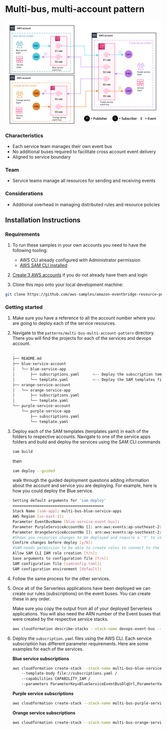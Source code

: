 # Multi-bus, multi-account pattern

![Multi-bus, multi-account pattern](../../docs/images/multi-bus-multi-account.png "Multi-bus, multi-account pattern")

### Characteristics

- Each service team manages their own event bus
- No additional buses required to facilitate cross account event delivery
- Aligned to service boundary

### Team

- Service teams manage all resources for sending and receiving events

### Considerations

- Additional overhead in managing distributed rules and resource policies

## Installation Instructions

### Requirements

1. To run these samples in your own accounts you need to have the following tooling:

    - AWS CLI already configured with Administrator permission
    - [AWS SAM CLI installed](https://docs.aws.amazon.com/serverless-application-model/latest/developerguide/serverless-sam-cli-install.html)

2. [Create 3 AWS accounts](https://portal.aws.amazon.com/gp/aws/developer/registration/index.html) if you do not already have them and login

3. Clone this repo onto your local development machine:

``` bash
git clone https://github.com/aws-samples/amazon-eventbridge-resource-policy-samples
```

### Getting started

1. Make sure you have a reference to all the account number where you are going to deploy each of the service resources.
1. Navigate to the `patterns/multi-bus-multi-account-pattern` directory. There you will find the projects for each of the services and devops account.

    ``` bash
    .
    ├── README.md
    ├── blue-service-account
    │   └── blue-service-app
    │       ├── subscriptions.yaml      <-- Deploy the subscription templates after all the SAM templates
    │       └── template.yaml           <-- Deploy the SAM templates first
    ├── orange-service-account
    │   └── orange-service-app
    │       ├── subscriptions.yaml
    │       └── template.yaml
    └── purple-service-account
        └── purple-service-app
            ├── subscriptions.yaml
            └── template.yaml
    ```

1. Deploy each of the SAM templates (templates.yaml) in each of the folders to respective accounts. Navigate to one of the service apps folders and build and deploy the services using the SAM CLI commands

    ``` bash
    sam build
    ```

    then

    ``` bash
    sam deploy --guided
    ```

    walk through the guided deployment questions adding information about the account and service you are deploying. For example, here is how you could deploy the Blue service.

    ``` bash
    Setting default arguments for 'sam deploy'
    =========================================
    Stack Name [sam-app]: multi-bus-blue-service-apps
    AWS Region [us-east-1]:
    Parameter EventBusName [blue-service-event-bus]:
    Parameter PurpleServiceAccountNo []: arn:aws:events:ap-southeast-2:222222222222:event-bus/purple-service-event-bus-multi-bus
    Parameter OrangeServiceAccountNo []: arn:aws:events:ap-southeast-2:333333333333:event-bus/orange-service-event-bus-multi-bus
    #Shows you resources changes to be deployed and require a 'Y' to initiate deploy
    Confirm changes before deploy [y/N]:
    #SAM needs permission to be able to create roles to connect to the resources in your template
    Allow SAM CLI IAM role creation [Y/n]:
    Save arguments to configuration file [Y/n]:
    SAM configuration file [samconfig.toml]:
    SAM configuration environment [default]:
    ```

1. Follow the same process for the other services.

1. Once all of the Serverless applications have been deployed we can create our rules (subscriptions) on the event buses. You can create these in any order.

    Make sure you copy the output from all of your deployed Serverless applications. You will also need the ARN number of the Event buses that were created by the respective service stacks.

    ``` bash
    aws cloudformation describe-stacks --stack-name devops-event-bus --query 'Stacks[0]'.Outputs
    ```

1. Deploy the `subscription.yaml` files using the AWS CLI. Each service subscription has different parameter requirements. Here are some examples for each of the services.

    **Blue service subscriptions**

    ``` bash
    aws cloudformation create-stack --stack-name multi-bus-blue-service-apps-subscriptions /
        --template-body file://subscriptions.yaml /
        --capabilities CAPABILITY_IAM /
        --parameters ParameterKey=BlueServiceEventBusDlqUrl,ParameterValue=https://sqs.ap-southeast-2.amazonaws.com/111111111111/multi-bus-blue-service-apps-BlueServiceEventBusDlq-19RTU1Y6Y6QN3 ParameterKey=BlueServiceEventBusArn,ParameterValue=arn:aws:events:ap-southeast-2:111111111111:event-bus/blue-service-event-bus-multi-bus ParameterKey=BlueServiceEventBusDlqArn,ParameterValue=arn:aws:sqs:ap-southeast-2:111111111111:multi-bus-blue-service-apps-BlueServiceEventBusDlq-19RTU1Y6Y6QN3 ParameterKey=PurpleServiceEventBusArn,ParameterValue=arn:aws:events:ap-southeast-2:222222222222:event-bus/purple-service-event-bus-multi-bus
    ```

   **Purple service subscriptions**

    ``` bash
    aws cloudformation create-stack --stack-name multi-bus-purple-service-apps-subscriptions --template-body file://subscriptions.yaml --capabilities CAPABILITY_IAM --parameters ParameterKey=PurpleServiceEventBusArn,ParameterValue=arn:aws:events:ap-southeast-2:222222222222:event-bus/purple-service-event-bus-multi-bus ParameterKey=PurpleServiceEventBusDlqUrl,ParameterValue=https://sqs.ap-southeast-2.amazonaws.com/222222222222/multi-bus-purple-service-apps-PurpleServiceEventBusDlq-1BGYAG8PC3V4Q ParameterKey=PurpleServiceEventBusDlqArn,ParameterValue=arn:aws:sqs:ap-southeast-2:222222222222:multi-bus-purple-service-apps-PurpleServiceEventBusDlq-1BGYAG8PC3V4Q ParameterKey=BlueServiceEventBusArn,ParameterValue=arn:aws:events:ap-southeast-2:111111111111:event-bus/blue-service-event-bus-multi-bus ParameterKey=OrangeServiceEventBusArn,ParameterValue=arn:aws:events:ap-southeast-2:333333333333:event-bus/orange-service-event-bus-multi-bus
    ```

    **Orange service subscriptions**

    ``` bash
    aws cloudformation create-stack --stack-name multi-bus-orange-service-apps-subscriptions --template-body file://subscriptions.yaml --capabilities CAPABILITY_IAM --parameters ParameterKey=OrangeServiceEventBusArn,ParameterValue=arn:aws:events:ap-southeast-2:333333333333:event-bus/orange-service-event-bus-multi-bus ParameterKey=OrangeServiceEventBusDlqUrl,ParameterValue=https://sqs.ap-southeast-2.amazonaws.com/333333333333/multi-bus-orange-service-apps-OrangeServiceEventBusDlq-EGKF5KW7ZDI8 ParameterKey=OrangeServiceEventBusDlqArn,ParameterValue=arn:aws:sqs:ap-southeast-2:333333333333:multi-bus-orange-service-apps-OrangeServiceEventBusDlq-EGKF5KW7ZDI8 ParameterKey=PurpleServiceEventBusArn,ParameterValue=arn:aws:events:ap-southeast-2:222222222222:event-bus/purple-service-event-bus-multi-bus
    ```
